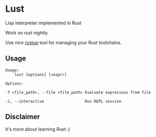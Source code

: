 # Lust

Lisp interpreter implemented in Rust

Work on rust nightly.

Use nice [rustup][rustup] tool for managing your Rust toolchains.

## Usage

```
Usage:
	lust [options] [<expr>]

Options:

-f <file_path>, --file <file_path> Evaluate expresions from file

-i, --interactive                  Run REPL session
```

## Disclaimer

It's more about learning Rust :)

[rustup]: https://www.rustup.rs/
